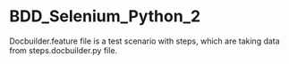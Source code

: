 # BDD_Selenium_Python_2
Docbuilder.feature file is a test scenario with steps, which are taking data from steps.docbuilder.py file.
